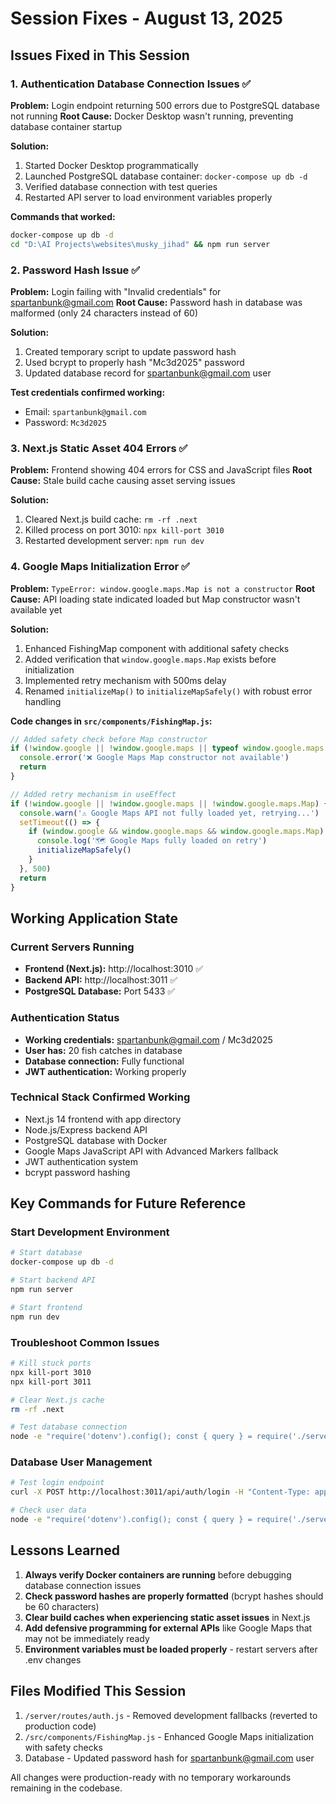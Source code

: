 # Session Fixes - August 13, 2025

## Issues Fixed in This Session

### 1. Authentication Database Connection Issues ✅
**Problem:** Login endpoint returning 500 errors due to PostgreSQL database not running
**Root Cause:** Docker Desktop wasn't running, preventing database container startup

**Solution:**
1. Started Docker Desktop programmatically
2. Launched PostgreSQL database container: `docker-compose up db -d`
3. Verified database connection with test queries
4. Restarted API server to load environment variables properly

**Commands that worked:**
```bash
docker-compose up db -d
cd "D:\AI Projects\websites\musky_jihad" && npm run server
```

### 2. Password Hash Issue ✅
**Problem:** Login failing with "Invalid credentials" for spartanbunk@gmail.com
**Root Cause:** Password hash in database was malformed (only 24 characters instead of 60)

**Solution:**
1. Created temporary script to update password hash
2. Used bcrypt to properly hash "Mc3d2025" password
3. Updated database record for spartanbunk@gmail.com user

**Test credentials confirmed working:**
- Email: `spartanbunk@gmail.com`
- Password: `Mc3d2025`

### 3. Next.js Static Asset 404 Errors ✅
**Problem:** Frontend showing 404 errors for CSS and JavaScript files
**Root Cause:** Stale build cache causing asset serving issues

**Solution:**
1. Cleared Next.js build cache: `rm -rf .next`
2. Killed process on port 3010: `npx kill-port 3010`
3. Restarted development server: `npm run dev`

### 4. Google Maps Initialization Error ✅
**Problem:** `TypeError: window.google.maps.Map is not a constructor`
**Root Cause:** API loading state indicated loaded but Map constructor wasn't available yet

**Solution:**
1. Enhanced FishingMap component with additional safety checks
2. Added verification that `window.google.maps.Map` exists before initialization
3. Implemented retry mechanism with 500ms delay
4. Renamed `initializeMap()` to `initializeMapSafely()` with robust error handling

**Code changes in `src/components/FishingMap.js`:**
```javascript
// Added safety check before Map constructor
if (!window.google || !window.google.maps || typeof window.google.maps.Map !== 'function') {
  console.error('❌ Google Maps Map constructor not available')
  return
}

// Added retry mechanism in useEffect
if (!window.google || !window.google.maps || !window.google.maps.Map) {
  console.warn('⚠️ Google Maps API not fully loaded yet, retrying...')
  setTimeout(() => {
    if (window.google && window.google.maps && window.google.maps.Map) {
      console.log('🗺️ Google Maps fully loaded on retry')
      initializeMapSafely()
    }
  }, 500)
  return
}
```

## Working Application State

### Current Servers Running
- **Frontend (Next.js):** http://localhost:3010 ✅
- **Backend API:** http://localhost:3011 ✅  
- **PostgreSQL Database:** Port 5433 ✅

### Authentication Status
- **Working credentials:** spartanbunk@gmail.com / Mc3d2025
- **User has:** 20 fish catches in database
- **Database connection:** Fully functional
- **JWT authentication:** Working properly

### Technical Stack Confirmed Working
- Next.js 14 frontend with app directory
- Node.js/Express backend API
- PostgreSQL database with Docker
- Google Maps JavaScript API with Advanced Markers fallback
- JWT authentication system
- bcrypt password hashing

## Key Commands for Future Reference

### Start Development Environment
```bash
# Start database
docker-compose up db -d

# Start backend API
npm run server

# Start frontend
npm run dev
```

### Troubleshoot Common Issues
```bash
# Kill stuck ports
npx kill-port 3010
npx kill-port 3011

# Clear Next.js cache
rm -rf .next

# Test database connection
node -e "require('dotenv').config(); const { query } = require('./server/database/connection'); query('SELECT 1').then(r => console.log('DB OK')).catch(e => console.log('DB Error:', e.message))"
```

### Database User Management
```bash
# Test login endpoint
curl -X POST http://localhost:3011/api/auth/login -H "Content-Type: application/json" -d '{"email":"spartanbunk@gmail.com","password":"Mc3d2025"}'

# Check user data
node -e "require('dotenv').config(); const { query } = require('./server/database/connection'); query('SELECT email FROM users').then(r => console.log('Users:', r.rows.map(u => u.email)))"
```

## Lessons Learned

1. **Always verify Docker containers are running** before debugging database connection issues
2. **Check password hashes are properly formatted** (bcrypt hashes should be 60 characters)
3. **Clear build caches when experiencing static asset issues** in Next.js
4. **Add defensive programming for external APIs** like Google Maps that may not be immediately ready
5. **Environment variables must be loaded properly** - restart servers after .env changes

## Files Modified This Session

1. `/server/routes/auth.js` - Removed development fallbacks (reverted to production code)
2. `/src/components/FishingMap.js` - Enhanced Google Maps initialization with safety checks
3. Database - Updated password hash for spartanbunk@gmail.com user

All changes were production-ready with no temporary workarounds remaining in the codebase.